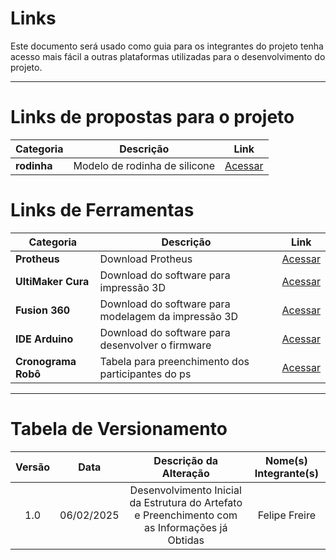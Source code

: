 # Links

Este documento será usado como guia para os integrantes do projeto tenha acesso mais fácil a outras plataformas utilizadas para o desenvolvimento do projeto. 

---
# Links de propostas para o projeto

| Categoria                           | Descrição                                     | Link                                                                                                                                  |
|-------------------------------------|-----------------------------------------------|--------------------------------------------------------------------------------------------------------------------------------------|
| **rodinha**                      | Modelo de rodinha de silicone             | [Acessar](https://www.youtube.com/watch?v=wSwuph2TElI)  |


# Links de Ferramentas

| Categoria                | Descrição                                     | Link                                                                                                                                  |
|--------------------------|-----------------------------------------------|--------------------------------------------------------------------------------------------------------------------------------------|
| **Protheus** | Download Protheus          | [Acessar](https://rahim-soft.com/proteus-pro-8-9-portable-free-download/)                                                      |
| **UltiMaker Cura**   | Download do software para impressão 3D                          | [Acessar](https://ultimaker.com/software/ultimaker-cura/)                                                      |
| **Fusion 360**| Download do software para modelagem da impressão 3D                         | [Acessar](https://www.autodesk.com/br/products/fusion-360/overview?term=1-YEAR&tab=subscription)    |
| **IDE Arduino**| Download do software para desenvolver o firmware                        | [Acessar](https://www.arduino.cc/en/software)   |
| **Cronograma Robô**| Tabela para preenchimento dos participantes do ps                        | [Acessar](https://docs.google.com/spreadsheets/d/135mzD1ZBbD6M-8duQVhTYMZb_10_hOWJFWDvoCnPvOk/edit?gid=117011966#gid=117011966)   |


---

# Tabela de Versionamento 

| Versão | Data | Descrição da Alteração | Nome(s) Integrante(s) |
| :----: | :--: | :--------------------: | :-------------------: |
| 1.0 | 06/02/2025 | Desenvolvimento Inicial da Estrutura do Artefato e Preenchimento com as Informações já Obtidas| Felipe Freire |
